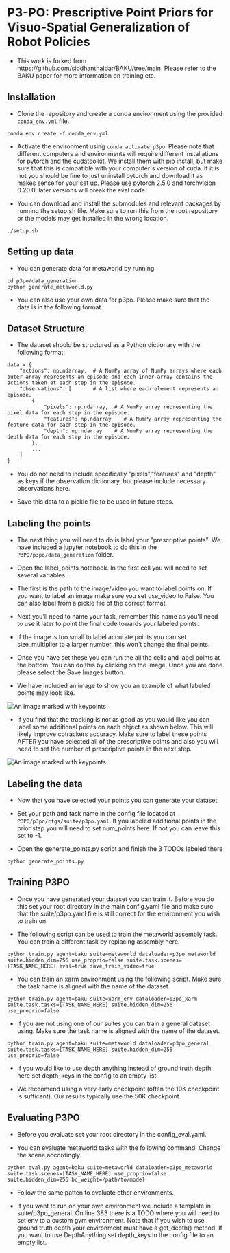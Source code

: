 # P3-PO: Prescriptive Point Priors for Visuo-Spatial Generalization of Robot Policies

- This work is forked from https://github.com/siddhanthaldar/BAKU/tree/main. Please refer to the BAKU paper for more information on training etc.

## Installation
- Clone the repository and create a conda environment using the provided `conda_env.yml` file.
```
conda env create -f conda_env.yml
```
- Activate the environment using `conda activate p3po`. Please note that different computers and environments will require different installations for pytorch and the cudatoolkit. We install them with pip install, but make sure that this is compatible with your computer's version of cuda. If it is not you should be fine to just uninstall pytorch and download it as makes sense for your set up. Please use pytorch 2.5.0 and torchvision 0.20.0, later versions will break the eval code.

- You can download and install the submodules and relevant packages by running the setup.sh file. Make sure to run this from the root repository or the models may get installed in the wrong location.
```
./setup.sh
```

## Setting up data
- You can generate data for metaworld by running
```
cd p3po/data_generation
python generate_metaworld.py
```
- You can also use your own data for p3po. Please make sure that the data is in the following format.

## Dataset Structure

- The dataset should be structured as a Python dictionary with the following format:

```
data = {
    "actions": np.ndarray,  # A NumPy array of NumPy arrays where each outer array represents an episode and each inner array contains the actions taken at each step in the episode.
    "observations": [       # A list where each element represents an episode.
        {
            "pixels": np.ndarray,  # A NumPy array representing the pixel data for each step in the episode.
            "features": np.ndarray    # A NumPy array representing the feature data for each step in the episode.
            "depth": np.ndarray    # A NumPy array representing the depth data for each step in the episode.
        },
        ...
    ]
}
```

- You do not need to include specifically "pixels","features" and "depth" as keys if the observation dictionary, but please include necessary observations here.

- Save this data to a pickle file to be used in future steps.

## Labeling the points
- The next thing you will need to do is label your "prescriptive points". We have included a jupyter notebook to do this in the `P3PO/p3po/data_generation` folder.

- Open the label_points notebook. In the first cell you will need to set several variables.

- The first is the path to the image/video you want to label points on. If you want to label an image make sure you set use_video to False. You can also label from a pickle file of the correct format.

- Next you'll need to name your task, remember this name as you'll need to use it later to point the final code towards your labeled points.

- If the image is too small to label accurate points you can set size_multiplier to a larger number, this won't change the final points.

- Once you have set these you can run the all the cells and label points at the bottom. You can do this by clicking on the image. Once you are done please select the Save Images button.

- We have included an image to show you an example of what labeled points may look like. 

![An image marked with keypoints](figs/prescriptive_points.png)

- If you find that the tracking is not as good as you would like you can label some additional points on each object as shown below. This will likely improve cotrackers accuracy. Make sure to label these points AFTER you have selected all of the prescriptive points and also you will need to set the number of prescriptive points in the next step.

![An image marked with keypoints](figs/prescriptive_points_extra.png)

## Labeling the data
- Now that you have selected your points you can generate your dataset.
  
- Set your path and task name in the config file located at `P3PO/p3po/cfgs/suite/p3po.yaml`. If you labeled additional points in the prior step you will need to set num_points here. If not you can leave this set to -1.
  
- Open the generate_points.py script and finish the 3 TODOs labeled there

```
python generate_points.py
```

## Training P3PO
- Once you have generated your dataset you can train it. Before you do this set your root directory in the main config.yaml file and make sure that the suite/p3po.yaml file is still correct for the environment you wish to train on.

- The following script can be used to train the metaworld assembly task. You can train a different task by replacing assembly here.
```
python train.py agent=baku suite=metaworld dataloader=p3po_metaworld suite.hidden_dim=256 use_proprio=false suite.task.scenes=[TASK_NAME_HERE] eval=true save_train_video=true
```

- You can train an xarm environment using the following script. Make sure the task name is aligned with the name of the dataset.
```
python train.py agent=baku suite=xarm_env dataloader=p3po_xarm suite.task.tasks=[TASK_NAME_HERE] suite.hidden_dim=256 use_proprio=false
```

- If you are not using one of our suites you can train a general dataset using.  Make sure the task name is aligned with the name of the dataset.
```
python train.py agent=baku suite=metaworld dataloader=p3po_general suite.task.tasks=[TASK_NAME_HERE] suite.hidden_dim=256 use_proprio=false
```

- If you would like to use depth anything instead of ground truth depth here set depth_keys in the config to an empty list.

- We reccomend using a very early checkpoint (often the 10K checkpoint is sufficent). Our results typically use the 50K checkpoint.

## Evaluating P3PO
- Before you evaluate set your root directory in the config_eval.yaml.

- You can evaluate metaworld tasks with the following command. Change the scene accordingly.

```
python eval.py agent=baku suite=metaworld dataloader=p3po_metaworld suite.task.scenes=[TASK_NAME_HERE] use_proprio=false  suite.hidden_dim=256 bc_weight=/path/to/model
```

- Follow the same patten to evaluate other environments.

- If you want to run on your own environment we include a template in suite/p3po_general. On line 383 there is a TODO where you will need to set env to a custom gym environment. Note that if you wish to use ground truth depth your environment must have a get_depth() method. If you want to use DepthAnything set depth_keys in the config file to an empty list.




